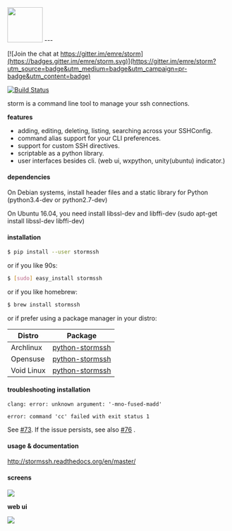 <img src="https://raw.github.com/emre/storm/master/resources/logos/storm-logo.png" height="80">
---

[![Join the chat at https://gitter.im/emre/storm](https://badges.gitter.im/emre/storm.svg)](https://gitter.im/emre/storm?utm_source=badge&utm_medium=badge&utm_campaign=pr-badge&utm_content=badge)

[![Build Status](https://travis-ci.org/emre/storm.svg?branch=master)](https://travis-ci.org/emre/storm)

storm is a command line tool to manage your ssh connections.


**features**

- adding, editing, deleting, listing, searching across your SSHConfig.
- command alias support for your CLI preferences.
- support for custom SSH directives.
- scriptable as a python library.
- user interfaces besides cli. (web ui, wxpython, unity(ubuntu) indicator.)

#### dependencies
On Debian systems, install header files and a static library for Python (python3.4-dev or python2.7-dev)

On Ubuntu 16.04, you need install libssl-dev and libffi-dev (sudo apt-get install libssl-dev libffi-dev)

#### installation

```bash
$ pip install --user stormssh
```
or if you like 90s:
```bash
$ [sudo] easy_install stormssh
```

or if you like homebrew:
```bash
$ brew install stormssh
```

or if prefer using a package manager in your distro:

| Distro        | Package
| ------------- |---------------|
| Archlinux     | <a href="https://aur.archlinux.org/packages/python-stormssh/">python-stormssh</a> |
| Opensuse      | <a href="http://rpm.pbone.net/index.php3?stat=3&search=python-stormssh&srodzaj=3">python-stormssh</a> |
| Void Linux    | <a href="https://github.com/voidlinux/void-packages/tree/master/srcpkgs/python-stormssh">python-stormssh</a> |

#### troubleshooting installation

```
clang: error: unknown argument: '-mno-fused-madd'

error: command 'cc' failed with exit status 1
```

See [#73](https://github.com/emre/storm/issues/73). If the issue persists, see also [#76](https://github.com/emre/storm/issues/96) .

#### usage & documentation

<a href='http://stormssh.readthedocs.org/en/master/'>http://stormssh.readthedocs.org/en/master/</a>

#### screens

<a href="http://i.imgur.com/qIc1mDx.png"><img src="http://i.imgur.com/qIc1mDx.png"></a>


**web ui**

<a href="http://i.imgur.com/wVtnWxx.png"><img src="http://i.imgur.com/wVtnWxx.png"></a>

